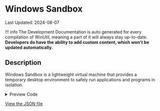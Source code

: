 # Windows Sandbox

Last Updated: 2024-08-07


!!! info
     The Development Documentation is auto generated for every compilation of WinUtil, meaning a part of it will always stay up-to-date. **Developers do have the ability to add custom content, which won't be updated automatically.**
## Description

Windows Sandbox is a lightweight virtual machine that provides a temporary desktop environment to safely run applications and programs in isolation.

<!-- BEGIN CUSTOM CONTENT -->

<!-- END CUSTOM CONTENT -->

<details>
<summary>Preview Code</summary>

```json
{
  "Content": "Windows Sandbox",
  "category": "Features",
  "panel": "1",
  "Order": "a021_",
  "Description": "Windows Sandbox is a lightweight virtual machine that provides a temporary desktop environment to safely run applications and programs in isolation.",
  "link": "https://christitustech.github.io/winutil/dev/features/Features/Sandbox"
}
```

</details>


<!-- BEGIN SECOND CUSTOM CONTENT -->

<!-- END SECOND CUSTOM CONTENT -->


[View the JSON file](https://github.com/Compourri/essentials/tree/main/config/feature.json)

